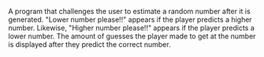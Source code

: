 A program that challenges the user to estimate a random number after it is generated. "Lower number please!!" appears if the player predicts a higher number. Likewise, "Higher number please!!" appears if the player predicts a lower number. The amount of guesses the player made to get at the number is displayed after they predict the correct number.

